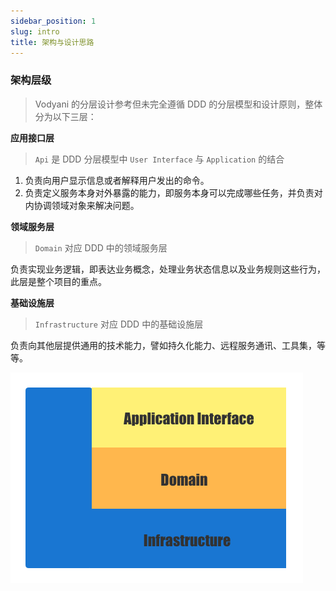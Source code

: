 ```yaml
---
sidebar_position: 1
slug: intro
title: 架构与设计思路
---
```


### 架构层级
> Vodyani 的分层设计参考但未完全遵循 DDD 的分层模型和设计原则，整体分为以下三层：

**应用接口层**
> `Api` 是 DDD 分层模型中 `User Interface` 与 `Application` 的结合

1. 负责向用户显示信息或者解释用户发出的命令。
2. 负责定义服务本身对外暴露的能力，即服务本身可以完成哪些任务，并负责对内协调领域对象来解决问题。

**领域服务层**
> `Domain` 对应 DDD 中的领域服务层

负责实现业务逻辑，即表达业务概念，处理业务状态信息以及业务规则这些行为，此层是整个项目的重点。

**基础设施层**
> `Infrastructure` 对应 DDD 中的基础设施层

负责向其他层提供通用的技术能力，譬如持久化能力、远程服务通讯、工具集，等等。

![](../../static/img/architecture.png)
